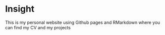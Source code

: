 # Insight

This is my personal website using Github pages and RMarkdown where you can find my CV and my projects 